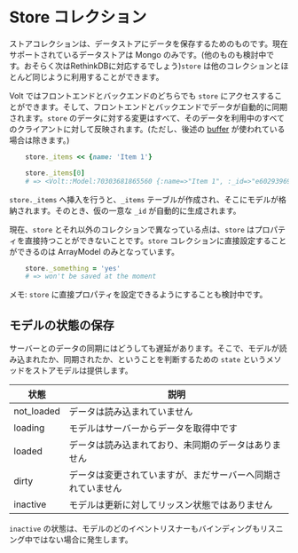 # Store コレクション

ストアコレクションは、データストアにデータを保存するためのものです。現在サポートされているデータストアは Mongo のみです。(他のものも検討中です。おそらく次はRethinkDBに対応するでしょう)```store``` は他のコレクションとほとんど同じように利用することができます。

Volt ではフロントエンドとバックエンドのどちらでも ```store``` にアクセスすることができます。そして、フロントエンドとバックエンドでデータが自動的に同期されます。```store``` のデータに対する変更はすべて、そのデータを利用中のすべてのクライアントに対して反映されます。(ただし、後述の [buffer](#buffer) が使われている場合は除きます。)

```ruby
    store._items << {name: 'Item 1'}

    store._items[0]
    # => <Volt::Model:70303681865560 {:name=>"Item 1", :_id=>"e6029396916ed3a4fde84605"}>
```

```store._items``` へ挿入を行うと、```_items``` テーブルが作成され、そこにモデルが格納されます。そのとき、仮の一意な ```_id``` が自動的に生成されます。

現在、```store``` とそれ以外のコレクションで異なっている点は、```store``` はプロパティを直接持つことができないことです。```store``` コレクションに直接設定することができるのは ArrayModel のみとなっています。

```ruby
    store._something = 'yes'
    # => won't be saved at the moment
```

メモ: ```store``` に直接プロパティを設定できるようにすることも検討中です。

## モデルの状態の保存

サーバーとのデータの同期にはどうしても遅延があります。そこで、モデルが読み込まれたか、同期されたか、ということを判断するための ```state``` というメソッドをストアモデルは提供します。


| 状態        | 説明                                                         |
|-------------|--------------------------------------------------------------|
| not_loaded  | データは読み込まれていません                                 |
| loading     | モデルはサーバーからデータを取得中です                       |
| loaded      | データは読み込まれており、未同期のデータはありません         |
| dirty       | データは変更されていますが、まだサーバーへ同期されていません |
| inactive    | モデルは更新に対してリッスン状態ではありません||

```inactive``` の状態は、モデルのどのイベントリスナーもバインディングもリスニング中ではない場合に発生します。
